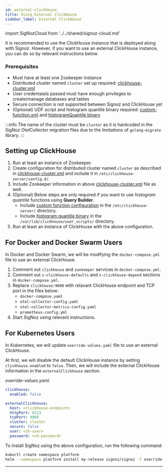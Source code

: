 ```yaml
---
id: external-clickhouse
title: Using External ClickHouse
sidebar_label: External ClickHouse
---
```

import SigNozCloud from '../../shared/signoz-cloud.md'

<SigNozCloud />

It is recommended to use the ClickHouse instance that is deployed along with Signoz.
However, if you want to use an external ClickHouse instance, you can do so by relevant
instructions below.

### Prerequisites

- Must have at least one Zookeeper instance
- Distributed cluster named `cluster` set up required: [clickhouse-cluster.xml][3]
- User credentaials passed must have enough privileges to create/manage databases and tables
- Secure connection is not supported between Signoz and ClickHouse yet
- (Optional) UDF script and histogram quantile binary required: [custom-function.xml][1]
and [histogramQuantile binary][2]

:::info
The name of the cluster must be `cluster` as it is hardcoded in the SigNoz OtelCollector
migration files due to the limitations of `golang-migrate` library.
:::

## Setting up ClickHouse

1. Run at least an instance of Zookeeper.
2. Create configuration for distributed cluster named `cluster` as described in
    [clickhouse-cluster.xml][3] and include it in `/etc/clickhouse-server/config.d/`.
3. Include Zookeeper information in above [clickhouse-cluster.xml][3] file as well.
4. (Optional) Below steps are only required if you want to use _histogram quantile_ 
    functions using **Query Builder**.
    - Include [custom function configuration][1] in the `/etc/clickhouse-server/` directory.
    - Include [histogram quantile binary][2] in the `/var/lib/clickhouse/user_scripts/` directory.
5. Run at least an instance of ClickHouse with the above configuration.

## For Docker and Docker Swarm Users

In Docker and Docker Swarm, we will be modifying the `docker-compose.yml` file to use an
external ClickHouse.

1. Comment out `clickhouse` and `zookeeper` services in `docker-compose.yml`.
2. Comment out `x-clickhouse-defaults` and `x-clickhouse-depend` sections
    in `docker-compose.yml`.
3. Replace `clickhouse:9000` with relavant ClickHouse endpoint and TCP port in the files below:
    - `docker-compose.yaml`
    - `otel-collector-config.yaml`
    - `otel-collector-metrics-config.yaml`
    - `prometheus-config.yml`
4. Start SigNoz using relevant instructions.

## For Kubernetes Users

In Kubernetes, we will update `override-values.yaml` file to use an external ClickHouse.

At first, we will disable the default ClickHouse instance by setting `clickhouse.enabled` to `false`.
Then, we will include the external ClickHouse information in the `externalClickhouse` section.

_override-values.yaml_

```yaml
clickhouse:
  enabled: false

externalClickhouse:
  host: <clickhouse-endpoint>
  httpPort: 8123
  tcpPort: 9000
  cluster: cluster
  secure: false
  user: <ch-user>
  password: <ch-password>
```

To install SigNoz using the above configuration, run the following command:

```bash
kubectl create namespace platform
helm --namespace platform install my-release signoz/signoz -f override-values.yaml
```

---

[1]: https://github.com/SigNoz/signoz/blob/develop/deploy/docker/clickhouse-setup/custom-function.xml
[2]: https://github.com/SigNoz/signoz/blob/develop/deploy/docker/clickhouse-setup/user_scripts/histogramQuantile
[3]: https://github.com/SigNoz/signoz/blob/develop/deploy/docker/clickhouse-setup/clickhouse-cluster.xml
